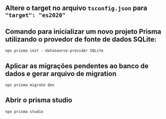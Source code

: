 ## Altere o target no arquivo `tsconfig.json` para `"target": "es2020"` 

## Comando para inicializar um novo projeto Prisma utilizando o provedor de fonte de dados SQLite:

```
npx prisma init --datasource-provider SQLite
```

## Aplicar as migrações pendentes ao banco de dados e gerar arquivo de migration

```
npx prisma migrate dev
```

## Abrir o prisma studio

```
npx prisma studio
```

